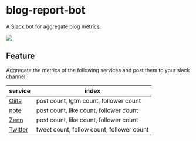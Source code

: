# blog-report-bot

A Slack bot for aggregate blog metrics.

![](https://i.gyazo.com/bdb8e8a5ea3c7146119420b02c01a777.gif)

## Feature

Aggregate the metrics of the following services and post them to your slack channel.

|service|index|
|---|---|
|[Qiita](https://qiita.com/)|post count, lgtm count, follower count |
|[note](https://note.com/)|post count, like count, follower count |
|[Zenn](https://zenn.dev/)|post count, like count, follower count |
|[Twitter](https://developer.twitter.com/en)|tweet count, follow count, follower count |
